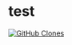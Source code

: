 # test
[![GitHub Clones](https://img.shields.io/badge/dynamic/json?color=success&label=Clone&query=count&url=https://gist.githubusercontent.com/gmao-cda/07ccd511707d58f119ccbac0f198d355/raw/clone.json&logo=github)](https://github.com/MShawon/github-clone-count-badge)
